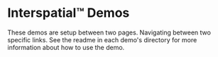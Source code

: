 # Interspatial™ Demos

These demos are setup between two pages. Navigating between two
specific links. See the readme in each demo's directory for
more information about how to use the demo.
